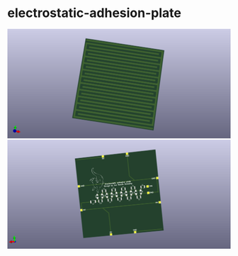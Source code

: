 # electrostatic-adhesion-plate

![Frontview](https://raw.githubusercontent.com/Jan--Henrik/electrostatic-adhesion-plate/master/Front.png)
![Backview](https://raw.githubusercontent.com/Jan--Henrik/electrostatic-adhesion-plate/master/Back.png)
